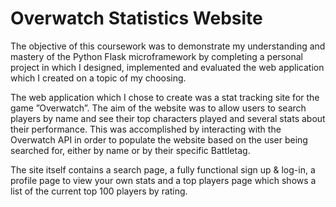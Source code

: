 # Overwatch Statistics Website

The objective of this coursework was to demonstrate my understanding and mastery of the Python Flask microframework by completing a personal project in which I designed, implemented and evaluated the web application which I created on a topic of my choosing.

The web application which I chose to create was a stat tracking site for the game ”Overwatch”. The aim of the website was to allow users to search players by name and see their top characters played and several stats about their performance. This was accomplished by interacting with the Overwatch API in order to populate the website based on the user being searched for, either by name or by their specific Battletag. 

The site itself contains a search page, a fully functional sign up & log-in, a profile page to view your own stats and a top players page which shows a list of the current top 100 players by rating. 

